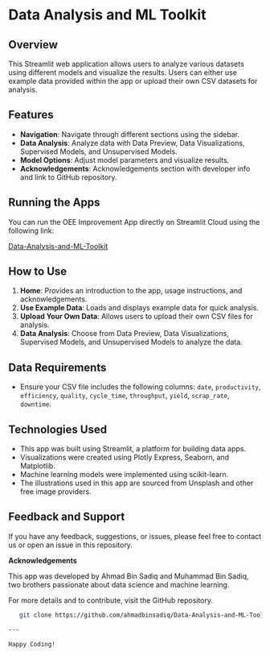 
# Data Analysis and ML Toolkit

## Overview

This Streamlit web application allows users to analyze various datasets using different models and visualize the results. Users can either use example data provided within the app or upload their own CSV datasets for analysis.

## Features

- **Navigation**: Navigate through different sections using the sidebar.
- **Data Analysis**: Analyze data with Data Preview, Data Visualizations, Supervised Models, and Unsupervised Models.
- **Model Options**: Adjust model parameters and visualize results.
- **Acknowledgements**: Acknowledgements section with developer info and link to GitHub repository.

## Running the Apps

You can run the OEE Improvement App directly on Streamlit Cloud using the following link:

[Data-Analysis-and-ML-Toolkit](https://ahmadbinsadiq-dataanalysisandmltoolkit-bzh76r4nzgv4emnjja4bqq.streamlit.app/)

## How to Use

1. **Home**: Provides an introduction to the app, usage instructions, and acknowledgements.
2. **Use Example Data**: Loads and displays example data for quick analysis.
3. **Upload Your Own Data**: Allows users to upload their own CSV files for analysis.
4. **Data Analysis**: Choose from Data Preview, Data Visualizations, Supervised Models, and Unsupervised Models to analyze the data.

## Data Requirements

- Ensure your CSV file includes the following columns: `date`, `productivity`, `efficiency`, `quality`, `cycle_time`, `throughput`, `yield`, `scrap_rate`, `downtime`.

## Technologies Used

- This app was built using Streamlit, a platform for building data apps.
- Visualizations were created using Plotly Express, Seaborn, and Matplotlib.
- Machine learning models were implemented using scikit-learn.
- The illustrations used in this app are sourced from Unsplash and other free image providers.
    
## Feedback and Support

If you have any feedback, suggestions, or issues, please feel free to contact us or open an issue in this repository.

**Acknowledgements**

This app was developed by Ahmad Bin Sadiq and Muhammad Bin Sadiq, two brothers passionate about data science and machine learning.

For more details and to contribute, visit the GitHub repository.
```bash
   git clone https://github.com/ahmadbinsadiq/Data-Analysis-and-ML-Toolkit.git

---

Happy Coding!
